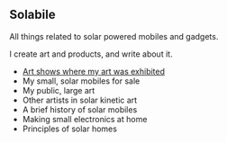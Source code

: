 ## Solabile

All things related to solar powered mobiles and gadgets.

I create art and products, and write about it.

- [Art shows where my art was exhibited](https://guides.github.com/features/mastering-markdown/)
- My small, solar mobiles for sale
- My public, large art
- Other artists in solar kinetic art
- A brief history of solar mobiles
- Making small electronics at home
- Principles of solar homes

<!---


**Bold** and _Italic_ and `Code` text

[Link](url) and ![Image](src)
```

For more details see [GitHub Flavored Markdown](https://guides.github.com/features/mastering-markdown/).

### Jekyll Themes

Your Pages site will use the layout and styles from the Jekyll theme you have selected in your [repository settings](https://github.com/bootchk/solabile.github.io/settings). The name of this theme is saved in the Jekyll `_config.yml` configuration file.

### Support or Contact

Having trouble with Pages? Check out our [documentation](https://docs.github.com/categories/github-pages-basics/) or [contact support](https://github.com/contact) and we’ll help you sort it out.
-->
